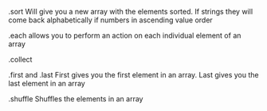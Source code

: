 .sort
  Will give you a new array with the elements sorted. If strings they will come back alphabetically if numbers in ascending value order

.each
  allows you to perform an action on each individual element of an array
  
.collect

.first and .last
    First gives you the first element in an array. Last gives you the last element in an array

.shuffle
  Shuffles the elements in an array
